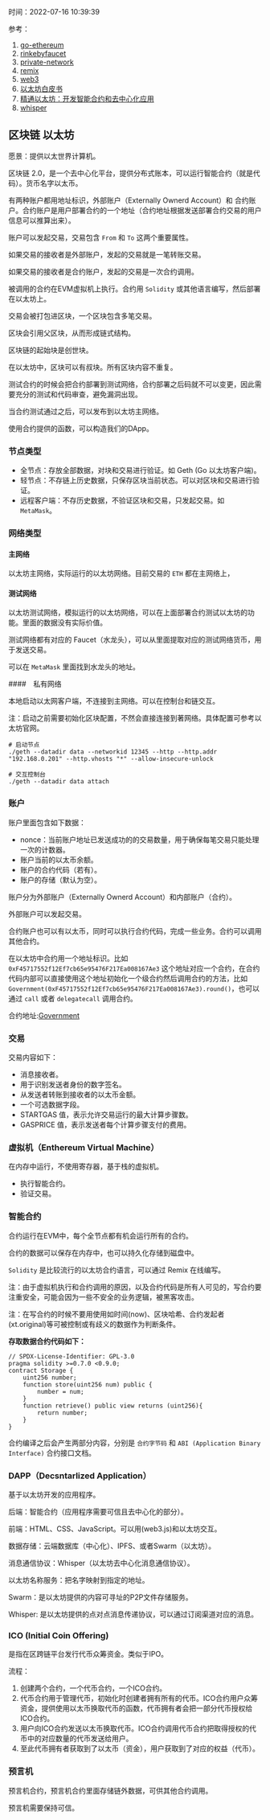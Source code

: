 时间：2022-07-16 10:39:39

参考：

1. [go-ethereum](https://github.com/ethereum/go-ethereum)
2. [rinkebyfaucet](https://rinkebyfaucet.com/)
3. [private-network](https://geth.ethereum.org/docs/interface/private-network)
4. [remix](https://remix.ethereum.org/)
5. [web3](https://ethereum.org/zh/web3/)
6. [以太坊白皮书](https://ethereum.org/zh/whitepaper/)
7. [精通以太坊：开发智能合约和去中心化应用](https://weread.qq.com/web/reader/c0532740718247c1c0545f7)
8. [whisper](https://goethereumbook.org/zh/whisper/)

## 区块链 以太坊

愿景：提供以太世界计算机。

区块链 2.0，是一个去中心化平台，提供分布式账本，可以运行智能合约（就是代码）。货币名字以太币。

有两种账户都用地址标识，外部账户（Externally Ownerd Account）和 合约账户。合约账户是用户部署合约的一个地址（合约地址根据发送部署合约交易的用户信息可以推算出来）。

账户可以发起交易，交易包含 `From` 和 `To` 这两个重要属性。

如果交易的接收者是外部账户，发起的交易就是一笔转账交易。

如果交易的接收者是合约账户，发起的交易是一次合约调用。

被调用的合约在EVM虚拟机上执行。合约用 `Solidity` 或其他语言编写，然后部署在以太坊上。

交易会被打包进区块，一个区块包含多笔交易。

区块会引用父区块，从而形成链式结构。

区块链的起始块是创世块。

在以太坊中，区块可以有叔块。所有区块内容不重复。

测试合约的时候会把合约部署到测试网络，合约部署之后码就不可以变更，因此需要充分的测试和代码审查，避免漏洞出现。

当合约测试通过之后，可以发布到以太坊主网络。

使用合约提供的函数，可以构造我们的DApp。

### 节点类型

* 全节点：存放全部数据，对块和交易进行验证。如 Geth (Go 以太坊客户端)。
* 轻节点：不存链上历史数据，只保存区块当前状态。可以对区块和交易进行验证。
* 远程客户端：不存历史数据，不验证区块和交易，只发起交易。如 `MetaMask`。

### 网络类型

#### 主网络

以太坊主网络，实际运行的以太坊网络。目前交易的 `ETH` 都在主网络上，

#### 测试网络

以太坊测试网络，模拟运行的以太坊网络，可以在上面部署合约测试以太坊的功能。里面的数据没有实际价值。

测试网络都有对应的 Faucet（水龙头），可以从里面提取对应的测试网络货币，用于发送交易。

可以在 `MetaMask` 里面找到水龙头的地址。

####　私有网络

本地启动以太网客户端，不连接到主网络。可以在控制台和链交互。

注：启动之前需要初始化区块配置，不然会直接连接到著网络。具体配置可参考以太坊官网。

```shell
# 启动节点
./geth --datadir data --networkid 12345 --http --http.addr "192.168.0.201" --http.vhosts "*" --allow-insecure-unlock

# 交互控制台
./geth --datadir data attach
```

### 账户 

账户里面包含如下数据：

* nonce：当前账户地址已发送成功的的交易数量，用于确保每笔交易只能处理一次的计数器。
* 账户当前的以太币余额。
* 账户的合约代码（若有）。
* 账户的存储（默认为空）。

账户分为外部账户（Externally Ownerd Account）和内部账户（合约）。

外部账户可以发起交易。

合约账户也可以有以太币，同时可以执行合约代码，完成一些业务。合约可以调用其他合约。

在以太坊中合约用一个地址标识。比如 `0xF45717552f12Ef7cb65e95476F217Ea008167Ae3` 这个地址对应一个合约，在合约代码内部可以直接使用这个地址初始化一个级合约然后调用合约的方法，比如 `Government(0xF45717552f12Ef7cb65e95476F217Ea008167Ae3).round()`，也可以通过 `call` 或者 `delegatecall` 调用合约。

合约地址:[Government](https://etherscan.io/address/0xf45717552f12ef7cb65e95476f217ea008167ae3#readContract)

### 交易

交易内容如下：

* 消息接收者。
* 用于识别发送者身份的数字签名。
* 从发送者转账到接收者的以太币金额。
* 一个可选数据字段。
* STARTGAS 值，表示允许交易运行的最大计算步骤数。
* GASPRICE 值，表示发送者每个计算步骤支付的费用。

### 虚拟机（Enthereum Virtual Machine）

在内存中运行，不使用寄存器，基于栈的虚拟机。

* 执行智能合约。
* 验证交易。

### 智能合约

合约运行在EVM中，每个全节点都有机会运行所有的合约。

合约的数据可以保存在内存中，也可以持久化存储到磁盘中。

`Solidity` 是比较流行的以太坊合约语言，可以通过 Remix 在线编写。

注：由于虚拟机执行和合约调用的原因，以及合约代码是所有人可见的，写合约要注重安全，可能会因为一些不安全的业务逻辑，被黑客攻击。

注：在写合约的时候不要用使用如时间(now)、区块哈希、合约发起者(xt.original)等可被控制或有歧义的数据作为判断条件。

**存取数据合约代码如下：**

```solidity
// SPDX-License-Identifier: GPL-3.0
pragma solidity >=0.7.0 <0.9.0;
contract Storage {
    uint256 number;
    function store(uint256 num) public {
        number = num;
    }
    function retrieve() public view returns (uint256){
        return number;
    }
}
```

合约编译之后会产生两部分内容，分别是 `合约字节码` 和 `ABI (Application Binary Interface)` 合约接口文档。

### DAPP（Decsntarlized Application）

基于以太坊开发的应用程序。

后端：智能合约（应用程序需要可信且去中心化的部分）。

前端：HTML、CSS、JavaScript。可以用(web3.js)和以太坊交互。

数据存储：云端数据库（中心化）、IPFS、或者Swarm（以太坊）。

消息通信协议：Whisper（以太坊去中心化消息通信协议）。

以太坊名称服务：把名字映射到指定的地址。

Swarm：是以太坊提供的内容可寻址的P2P文件存储服务。

Whisper: 是以太坊提供的点对点消息传递协议，可以通过订阅渠道对应的消息。


### ICO (Initial Coin Offering)

是指在区跨链平台发行代币众筹资金。类似于IPO。

流程：

1. 创建两个合约，一个代币合约，一个ICO合约。
2. 代币合约用于管理代币，初始化时创建者拥有所有的代币。ICO合约用户众筹资金，提供使用以太币换取代币的函数，代币拥有者会把一部分代币授权给ICO合约。
3. 用户向ICO合约发送以太币换取代币。ICO合约调用代币合约把取得授权的代币中的对应数量的代币发送给用户。
4. 至此代币拥有者获取到了以太币（资金），用户获取到了对应的权益（代币）。

### 预言机

预言机合约，预言机合约里面存储链外数据，可供其他合约调用。

预言机需要保持可信。
